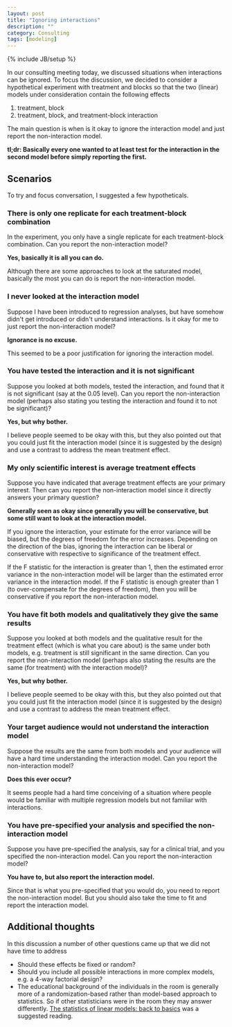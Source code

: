 ```yaml
---
layout: post
title: "Ignoring interactions"
description: ""
category: Consulting
tags: [modeling]
---
```

{% include JB/setup %}

In our consulting meeting today, we discussed situations when interactions 
can be ignored. 
To focus the discussion, 
we decided to consider a hypothetical experiment with treatment and blocks so 
that the two (linear) models under consideration contain the following effects

  1. treatment, block
  1. treatment, block, and treatment-block interaction
  
The main question is when is it okay to ignore the interaction model and just 
report the non-interaction model.

**tl;dr: Basically every one wanted to at least test for the interaction in the 
second model before simply reporting the first.**


## Scenarios

To try and focus conversation, I suggested a few hypotheticals.


### There is only one replicate for each treatment-block combination

In the experiment, you only have a single replicate for each treatment-block
combination.
Can you report the non-interaction model?

**Yes, basically it is all you can do.**

Although there are some approaches to look at the saturated model, 
basically the most you can do is report the non-interaction model.


### I never looked at the interaction model

Suppose I have been introduced to regression analyses, but have somehow 
didn't get introduced or didn't understand interactions.
Is it okay for me to just report the non-interaction model?

**Ignorance is no excuse.**

This seemed to be a poor justification for ignoring the interaction model.


### You have tested the interaction and it is not significant

Suppose you looked at both models, tested the interaction, and found that it 
is not significant (say at the 0.05 level). 
Can you report the non-interaction model (perhaps also stating you testing the
interaction and found it to not be significant)?

**Yes, but why bother.**

I believe people seemed to be okay with this, but they also pointed out that 
you could just fit the interaction model (since it is suggested by the design)
and use a contrast to address the mean treatment effect.


### My only scientific interest is average treatment effects

Suppose you have indicated that average treatment effects are your primary 
interest. 
Then can you report the non-interaction model since it directly answers your
primary question?

**Generally seen as okay since generally you will be conservative, but some 
still want to look at the interaction model.**

If you ignore the interaction, your estimate for the error variance will be 
biased, but the degrees of freedom for the error increases. 
Depending on the direction of the bias, 
ignoring the interaction can be liberal or conservative with respective to 
significance of the treatment effect. 

If the F statistic for the interaction is greater than 1, 
then the estimated error variance in the non-interaction model will be larger 
than the estimated error variance in the interaction model. 
If the F statistic is enough greater than 1 (to over-compensate for the 
degrees of freedom), 
then you will be conservative if you report the non-interaction model.


### You have fit both models and qualitatively they give the same results

Suppose you looked at both models and the qualitative result for the treatment 
effect (which is what you care about) is the same under both models,
e.g. treatment is still significant in the same direction.
Can you report the non-interaction model (perhaps also stating the results
are the same (for treatment) with the interaction model)?

**Yes, but why bother.**

I believe people seemed to be okay with this, but they also pointed out that 
you could just fit the interaction model (since it is suggested by the design)
and use a contrast to address the mean treatment effect.


### Your target audience would not understand the interaction model

Suppose the results are the same from both models and your audience will have 
a hard time understanding the interaction model.
Can you report the non-interaction model?

**Does this ever occur?**

It seems people had a hard time conceiving of a situation where people would be
familiar with multiple regression models but not familiar with interactions.


### You have pre-specified your analysis and specified the non-interaction model

Suppose you have pre-specified the analysis, say for a clinical trial, 
and you specified the non-interaction model.
Can you report the non-interaction model?

**You have to, but also report the interaction model.**

Since that is what you pre-specified that you would do, 
you need to report the non-interaction model. 
But you should also take the time to fit and report the interaction model.



## Additional thoughts

In this discussion a number of other questions came up that we did not have 
time to address

  - Should these effects be fixed or random?
  - Should you include all possible interactions in more complex models, e.g. a
    4-way factorial design?
  - The educational background of the individuals in the room is generally more
    of a randomization-based rather than model-based approach to statistics. 
    So if other statisticians were in the room they may answer differently. 
    [The statistics of linear models: back to basics](https://link.springer.com/article/10.1007/BF00156745)
    was a suggested reading.